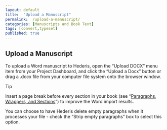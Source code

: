 ```yaml
---
layout: default
title:  "Upload a Manuscript"
permalink:  /upload-a-manuscript/
categories: [Manuscripts and Book Text]
tags: [convert,typeset]
published: true
---
```


<section data-type="chapter" class="hsecchapter" data-hederis-type="hsecchapter" id="upload-a-manuscript" data-pi-attrs="id: upload-a-manuscript; data-tags: convert,typeset;" role="doc-chapter" data-tags="convert,typeset" data-author-name=" " data-book-title=" " title="Upload a Manuscript"><h1 data-hederis-type="hblkchaptitle" class="hblkchaptitle" id="psHXqowlp">Upload a Manuscript</h1>
    <p class="hblkp" data-hederis-type="hblkp" id="pojwr4Btc">To upload a Word manuscript to Hederis, open the &#8220;Upload DOCX&#8221; menu item from your Project Dashboard, and click the &#8220;Upload a Docx&#8221; button or drag a .docx file from your computer file system onto the browser window.</p>
    <aside class="hwprbox box" data-hederis-type="hwprbox" id="pyiZmeSW5" data-type="sidebar"><p class="hblktype" data-hederis-type="hblktype" id="p5nHUrPeU">Tip</p>
    <p class="hblkp" data-hederis-type="hblkp" id="pYagb14fv">Insert a page break before every section in your book (see &#8220;<a href="{% post_url 2019-08-31-14-ParagraphsWrappersSectionsandInlines %}"><span class="Hyperlink">Paragraphs, Wrappers, and Sections</span></a>&#8221;) to improve the Word import results.</p>
    </aside>
    <p class="hblkp" data-hederis-type="hblkp" id="pWq4pl71r">You can choose to have Hederis delete empty paragraphs when it processes your file - check the &#8220;Strip empty paragraphs&#8221; box to select this option.</p>
    </section>
    
